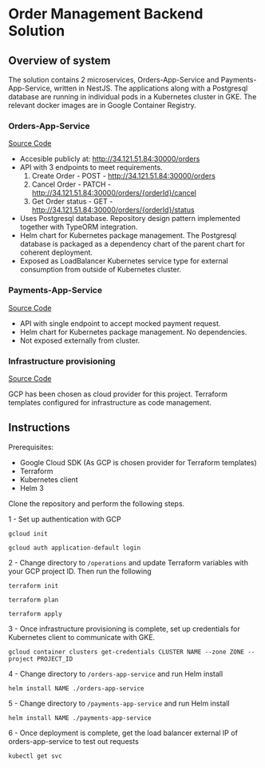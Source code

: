 # Order Management Backend Solution

## Overview of system

The solution contains 2 microservices, Orders-App-Service and Payments-App-Service, written in NestJS. The applications along with a Postgresql database are running in individual pods in a Kubernetes cluster in GKE. The relevant docker images are in Google Container Registry.

### Orders-App-Service

[Source Code](./orders-app-service)

- Accesible publicly at: http://34.121.51.84:30000/orders
- API with 3 endpoints to meet requirements.
   1. Create Order - POST - http://34.121.51.84:30000/orders
   2. Cancel Order - PATCH - http://34.121.51.84:30000/orders/{orderId}/cancel
   3. Get Order status - GET - http://34.121.51.84:30000/orders/{orderId}/status
- Uses Postgresql database. Repository design pattern implemented together with TypeORM integration.
- Helm chart for Kubernetes package management. The Postgresql database is packaged as a dependency chart of the parent chart for coherent deployment.
- Exposed as LoadBalancer Kubernetes service type for external consumption from outside of Kubernetes cluster.

### Payments-App-Service
[Source Code](./payments-app-service)

- API with single endpoint to accept mocked payment request.
- Helm chart for Kubernetes package management. No dependencies.
- Not exposed externally from cluster.


### Infrastructure provisioning
[Source Code](./operations)

GCP has been chosen as cloud provider for this project. Terraform templates configured for infrastructure as code management. 

## Instructions

Prerequisites:
- Google Cloud SDK (As GCP is chosen provider for Terraform templates)
- Terraform
- Kubernetes client
- Helm 3

Clone the repository and perform the following steps.

1 - Set up authentication with GCP

```
gcloud init

gcloud auth application-default login
```


2 - Change directory to `/operations` and update Terraform variables with your GCP project ID. Then run the following

```
terraform init

terraform plan

terraform apply
```

3 - Once infrastructure provisioning is complete, set up credentials for Kubernetes client to communicate with GKE.

```
gcloud container clusters get-credentials CLUSTER NAME --zone ZONE --project PROJECT_ID
```

4 - Change directory to `/orders-app-service` and run Helm install
```
helm install NAME ./orders-app-service
```

5 - Change directory to `/payments-app-service` and run Helm install
```
helm install NAME ./payments-app-service
```

6 - Once deployment is complete, get the load balancer external IP of orders-app-service to test out requests

```
kubectl get svc
```

